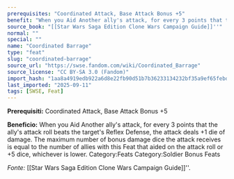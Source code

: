 ```yaml
---
prerequisites: "Coordinated Attack, Base Attack Bonus +5"
benefit: "When you Aid Another ally's attack, for every 3 points that the ally's attack roll beats the target's Reflex Defense, the attack deals +1 die of damage. The maximum number of bonus damage dice the attack receives is equal to the number of allies with this Feat that aided on the attack roll or +5 dice, whichever is lower. Category:Feats Category:Soldier Bonus Feats"
source_book: "[[Star Wars Saga Edition Clone Wars Campaign Guide]]''"
normal: ""
special: ""
name: "Coordinated Barrage"
type: "feat"
slug: "coordinated-barrage"
source_url: "https://swse.fandom.com/wiki/Coordinated_Barrage"
source_license: "CC BY-SA 3.0 (Fandom)"
import_hash: "1aa8a4919edb922a6d8e22fb90d51b7b36233134232bf35a9ef65febd5bcf86e"
last_imported: "2025-09-11"
tags: [SWSE, Feat]
---
```

**Prerequisiti:** Coordinated Attack, Base Attack Bonus +5

**Beneficio:** When you Aid Another ally's attack, for every 3 points that the ally's attack roll beats the target's Reflex Defense, the attack deals +1 die of damage. The maximum number of bonus damage dice the attack receives is equal to the number of allies with this Feat that aided on the attack roll or +5 dice, whichever is lower. Category:Feats Category:Soldier Bonus Feats

*Fonte:* [[Star Wars Saga Edition Clone Wars Campaign Guide]]''.